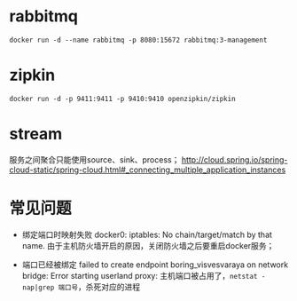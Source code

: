 # rabbitmq
`docker run -d --name rabbitmq -p 8080:15672 rabbitmq:3-management`

# zipkin
`docker run -d -p 9411:9411 -p 9410:9410 openzipkin/zipkin`

# stream
服务之间聚合只能使用source、sink、process；
http://cloud.spring.io/spring-cloud-static/spring-cloud.html#_connecting_multiple_application_instances


# 常见问题
* 绑定端口时映射失败
docker0: iptables: No chain/target/match by that name.
由于主机防火墙开启的原因，关闭防火墙之后要重启docker服务；

* 端口已经被绑定
 failed to create endpoint boring_visvesvaraya on network bridge: Error starting userland proxy:
主机端口被占用了，`netstat -nap|grep 端口号`，杀死对应的进程